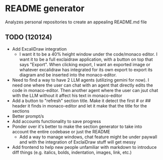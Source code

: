 # README generator
 Analyzes personal repositories to create an appealing README.md file

## TODO (120124)
- Add ExcaliDraw integration
    - I want it to be a 40% height window under the code/monaco editor. I want it to be a full exclaidraw application, with a button on top that says "Export". When clicking export, I want an exported image or whatever excalidraw has integrated for its own export to export its diagram and be inserted into the monaco-editor.
- Need to find a way to have 2 LLM agents (utilizing gemini for now). I need one where the user can chat with an agent that directly edits the code in monaco-editor. Then another agent where the user can jsut chat with the LLM without it affect his text in monaco-editor
- Add a button to "refresh" section title. Make it detect the first # or ## header it finds in monaco-editor and let it make that the title for the sections
- Better prompt/s
- Add accounts functionality to save progress
- Ponder over it's better to make the section generator to take into account the entire codebase or just the README
    - Add a way to manage windows, chat feature might be under paywall and with the integration of ExclaiDraw stuff will get messy
- Add frontend to help new people unfamiliar with markdown to introduce diff things (e.g. italics, bolds, indentation, images, link, etc.)
<!-- - PDF reading is really buggy, try with DIIG Data Challenge repository--brings out gibberish. Make sure it only reads in text and nothing else. # No easy way around it because github gets PDFs into binary before it passes through apparently, not as a temp file, so much eaiser to just ignore it. -->
<!-- - Add a way to take into account only the first few lines of each ouput cell in a jupyter notebook if detect. # Just truncated everything for now, thinking about it the code itself might be able to think about what the project is overall about from looking at a few lines of the table... I hope. Just don't want any stupidly long jupyter notebook outputs (which I've seen in the trials of the app) adding cost -->
<!-- - Add button to dialog box called "Add Context". It spawns a dialog box in file-tree that has input to add more context to the project (e.g. DataFest) that gets fed into the LLM prompt -->
<!-- - Change progress bar into a small truncated bar that is basically a console.log of whats happening so they understand whats happening. Even include things like token count so they understand why something like the gemini prompting is taking long if the token count is huge. -->
